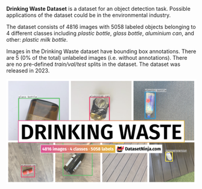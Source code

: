 **Drinking Waste Dataset** is a dataset for an object detection task. Possible applications of the dataset could be in the environmental industry. 

The dataset consists of 4816 images with 5058 labeled objects belonging to 4 different classes including *plastic bottle*, *glass bottle*, *aluminium can*, and other: *plastic milk bottle*.

Images in the Drinking Waste dataset have bounding box annotations. There are 5 (0% of the total) unlabeled images (i.e. without annotations). There are no pre-defined <i>train/val/test</i> splits in the dataset. The dataset was released in 2023.

<img src="https://github.com/dataset-ninja/drinking-waste/raw/main/visualizations/poster.png">
